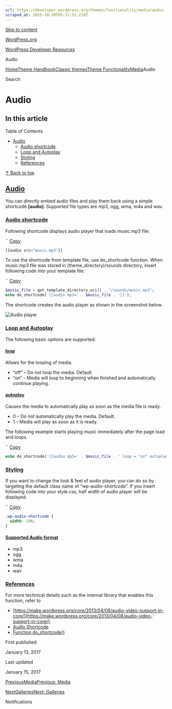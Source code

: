 ```yaml
---
url: https://developer.wordpress.org/themes/functionality/media/audio
scraped_at: 2025-10-20T03:17:52.210Z
---
```


[Skip to content](https://developer.wordpress.org/themes/classic-themes/functionality/media/audio/#wp--skip-link--target)

[WordPress.org](https://wordpress.org/)

[WordPress Developer Resources](https://developer.wordpress.org/)

Audio


[Home](https://developer.wordpress.org/)[Theme Handbook](https://developer.wordpress.org/themes/)[Classic themes](https://developer.wordpress.org/themes/classic-themes/)[Theme Functionality](https://developer.wordpress.org/themes/classic-themes/functionality/)[Media](https://developer.wordpress.org/themes/classic-themes/functionality/media/)Audio

Search

# Audio

## In this article

Table of Contents

- [Audio](https://developer.wordpress.org/themes/classic-themes/functionality/media/audio/#audio)
  - [Audio shortcode](https://developer.wordpress.org/themes/classic-themes/functionality/media/audio/#audio-shortcode)
  - [Loop and Autoplay](https://developer.wordpress.org/themes/classic-themes/functionality/media/audio/#loop-and-autoplay)
  - [Styling](https://developer.wordpress.org/themes/classic-themes/functionality/media/audio/#styling)
  - [References](https://developer.wordpress.org/themes/classic-themes/functionality/media/audio/#references)

[↑ Back to top](https://developer.wordpress.org/themes/classic-themes/functionality/media/audio/#wp--skip-link--target)

## [Audio](https://developer.wordpress.org/themes/classic-themes/functionality/media/audio/\#audio)

You can directly embed audio files and play them back using a simple shortcode **\[audio\]**. Supported file types are mp3, ogg, wma, m4a and wav.

### [Audio shortcode](https://developer.wordpress.org/themes/classic-themes/functionality/media/audio/\#audio-shortcode)

Following shortcode displays audio player that loads music.mp3 file:

``
[Copy](https://developer.wordpress.org/themes/classic-themes/functionality/media/audio/#)

```php
[[audio src="music.mp3"]]
```

To use the shortcode from template file, use do\_shortcode function. When music.mp3 file was stored in (theme\_directory)/sounds directory, insert following code into your template file:

``
[Copy](https://developer.wordpress.org/themes/classic-themes/functionality/media/audio/#)

```php
$music_file = get_template_directory_uri() . "/sounds/music.mp3";
echo do_shortcode('[[audio mp3=' . $music_file . ']]');
```

The shortcode creates the audio player as shown in the screenshot below.

![Audio player](https://i0.wp.com/developer.wordpress.org/files/2014/10/audio_shortcode_basic.jpg?resize=558%2C66&ssl=1)

### [Loop and Autoplay](https://developer.wordpress.org/themes/classic-themes/functionality/media/audio/\#loop-and-autoplay)

The following basic options are supported:

#### [loop](https://developer.wordpress.org/themes/classic-themes/functionality/media/audio/\#loop)

Allows for the looping of media.

- “off” – Do not loop the media. Default.
- “on” – Media will loop to beginning when finished and automatically continue playing.

#### [autoplay](https://developer.wordpress.org/themes/classic-themes/functionality/media/audio/\#autoplay)

Causes the media to automatically play as soon as the media file is ready.

- 0 – Do not automatically play the media. Default.
- 1 – Media will play as soon as it is ready.

The following example starts playing music immediately after the page load and loops.

``
[Copy](https://developer.wordpress.org/themes/classic-themes/functionality/media/audio/#)

```php
echo do_shortcode('[[audio mp3=' . $music_file . ' loop = "on" autoplay = 1]]');
```

### [Styling](https://developer.wordpress.org/themes/classic-themes/functionality/media/audio/\#styling)

If you want to change the look & feel of audio player, you can do so by targeting the default class name of “wp-audio-shortcode”. If you insert following code into your style.css, half width of audio player will be displayed.

``
[Copy](https://developer.wordpress.org/themes/classic-themes/functionality/media/audio/#)

```css
.wp-audio-shortcode {
  width: 50%;
}
```

#### [Supported Audio format](https://developer.wordpress.org/themes/classic-themes/functionality/media/audio/\#supported-audio-format)

- mp3
- ogg
- wma
- m4a
- wav

### [References](https://developer.wordpress.org/themes/classic-themes/functionality/media/audio/\#references)

For more technical details such as the internal library that enables this function, refer to

- [https://make.wordpress.org/core/2013/04/08/audio-video-support-in-core/](https://make.wordpress.org/core/2013/04/08/audio-video-support-in-core/).
- [Audio Shortcode](https://codex.wordpress.org/Audio_Shortcode)
- [Function do\_shortcode()](https://developer.wordpress.org/reference/functions/do_shortcode/)

First published

January 13, 2017

Last updated

January 15, 2017

[PreviousMediaPrevious: Media](https://developer.wordpress.org/themes/classic-themes/functionality/media/)

[NextGalleriesNext: Galleries](https://developer.wordpress.org/themes/classic-themes/functionality/media/galleries/)

Notifications